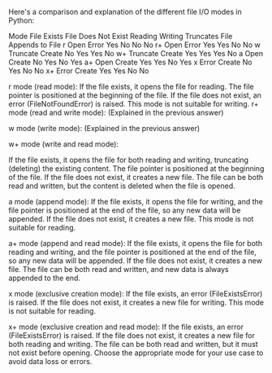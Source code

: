 Here's a comparison and explanation of the different file I/O modes in Python:

Mode	File Exists	File Does Not Exist	Reading	Writing	Truncates File	Appends to File
r	Open	Error	Yes	No	No	No
r+	Open	Error	Yes	Yes	No	No
w	Truncate	Create	No	Yes	Yes	No
w+	Truncate	Create	Yes	Yes	Yes	No
a	Open	Create	No	Yes	No	Yes
a+	Open	Create	Yes	Yes	No	Yes
x	Error	Create	No	Yes	No	No
x+	Error	Create	Yes	Yes	No	No

r mode (read mode):
If the file exists, it opens the file for reading. The file pointer is positioned at the beginning of the file.
If the file does not exist, an error (FileNotFoundError) is raised.
This mode is not suitable for writing.
r+ mode (read and write mode):
(Explained in the previous answer)

w mode (write mode):
(Explained in the previous answer)

w+ mode (write and read mode):

If the file exists, it opens the file for both reading and writing, truncating (deleting) the existing content. The file pointer is positioned at the beginning of the file.
If the file does not exist, it creates a new file.
The file can be both read and written, but the content is deleted when the file is opened.

a mode (append mode):
If the file exists, it opens the file for writing, and the file pointer is positioned at the end of the file, so any new data will be appended.
If the file does not exist, it creates a new file.
This mode is not suitable for reading.

a+ mode (append and read mode):
If the file exists, it opens the file for both reading and writing, and the file pointer is positioned at the end of the file, so any new data will be appended.
If the file does not exist, it creates a new file.
The file can be both read and written, and new data is always appended to the end.

x mode (exclusive creation mode):
If the file exists, an error (FileExistsError) is raised.
If the file does not exist, it creates a new file for writing.
This mode is not suitable for reading.

x+ mode (exclusive creation and read mode):
If the file exists, an error (FileExistsError) is raised.
If the file does not exist, it creates a new file for both reading and writing.
The file can be both read and written, but it must not exist before opening.
Choose the appropriate mode for your use case to avoid data loss or errors.
